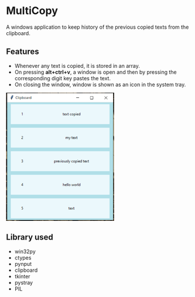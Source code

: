 # MultiCopy
A windows application to keep history of the previous copied texts from the clipboard.

## Features
* Whenever any text is copied, it is stored in an array.
* On pressing <b>alt+ctrl+v</b>, a window is open and then by pressing the corresponding digit key pastes the text.
* On closing the window, window is shown as an icon in the system tray.

<img src="https://github.com/sawarni99/MultiCopy/blob/master/images/image1.PNG" height="350px"/>

## Library used
* win32py
* ctypes
* pynput
* clipboard
* tkinter
* pystray
* PIL
